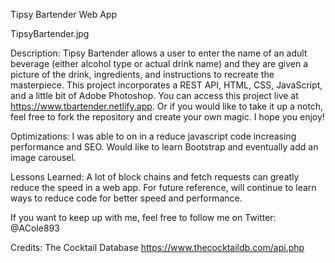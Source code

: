 Tipsy Bartender Web App

TipsyBartender.jpg

Description:
Tipsy Bartender allows a user to enter the name of an adult beverage (either alcohol type or actual drink name) and they are given a picture of the drink, ingredients, and instructions to recreate the masterpiece. This project incorporates a REST API, HTML, CSS, JavaScript, and a little bit of Adobe Photoshop. You can access this project live at https://www.tbartender.netlify.app. Or if you would like to take it up a notch, feel free to fork the repository and create your own magic. I hope you enjoy!

Optimizations:
I was able to on in a reduce javascript code increasing performance and SEO. Would like to learn Bootstrap and eventually add an image carousel.

Lessons Learned:
A lot of block chains and fetch requests can greatly reduce the speed in a web app. For future reference, will continue to learn ways to reduce code for better speed and performance.

If you want to keep up with me, feel free to follow me on Twitter:  @ACole893

Credits:
The Cocktail Database
https://www.thecocktaildb.com/api.php
